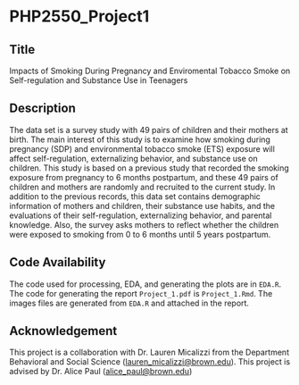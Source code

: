 # PHP2550_Project1

## Title

Impacts of Smoking During Pregnancy and Enviromental Tobacco Smoke on Self-regulation and Substance Use in Teenagers


## Description

The data set is a survey study with 49 pairs of children and their mothers at birth. The main interest of thisstudy is to examine how smoking during pregnancy (SDP) and environmental tobacco smoke (ETS) exposurewill affect self-regulation, externalizing behavior, and substance use on children. This study is based on aprevious study that recorded the smoking exposure from pregnancy to 6 months postpartum, and these 49pairs of children and mothers are randomly and recruited to the current study. In addition to the previousrecords, this data set contains demographic information of mothers and children, their substance use habits,and the evaluations of their self-regulation, externalizing behavior, and parental knowledge. Also, the surveyasks mothers to reflect whether the children were exposed to smoking from 0 to 6 months until 5 yearspostpartum.

## Code Availability

The code used for processing, EDA, and generating the plots are in `EDA.R`. The code for generating the report `Project_1.pdf` is `Project_1.Rmd`. The images files are generated from `EDA.R` and attached in the report.

## Acknowledgement

This project is a collaboration with Dr. Lauren Micalizzi from the Department Behavioral and Social Science (lauren_micalizzi@brown.edu). This project is advised by Dr. Alice Paul (alice_paul@brown.edu)
